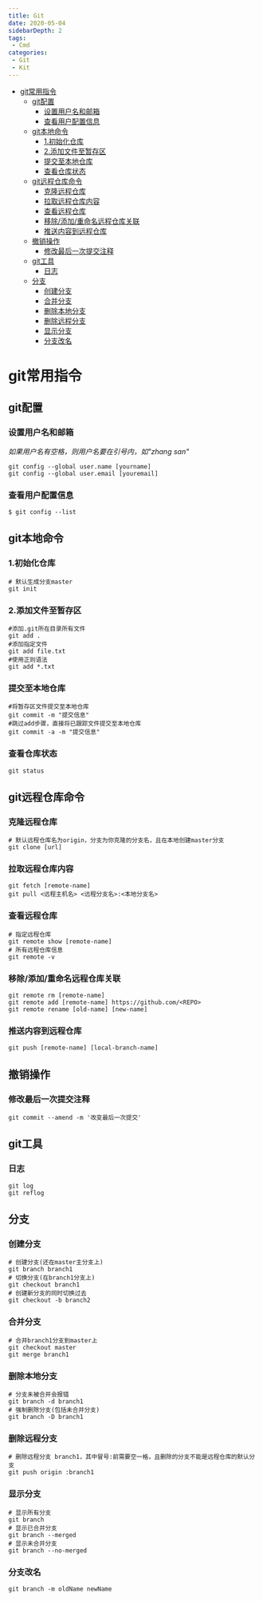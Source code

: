 ```yaml
---
title: Git
date: 2020-05-04
sidebarDepth: 2
tags:
 - Cmd
categories:
 - Git
 - Kit
---
```

- [git常用指令](#git常用指令)
  - [git配置](#git配置)
    - [设置用户名和邮箱](#设置用户名和邮箱)
    - [查看用户配置信息](#查看用户配置信息)
  - [git本地命令](#git本地命令)
    - [1.初始化仓库](#1初始化仓库)
    - [2.添加文件至暂存区](#2添加文件至暂存区)
    - [提交至本地仓库](#提交至本地仓库)
    - [查看仓库状态](#查看仓库状态)
  - [git远程仓库命令](#git远程仓库命令)
    - [克隆远程仓库](#克隆远程仓库)
    - [拉取远程仓库内容](#拉取远程仓库内容)
    - [查看远程仓库](#查看远程仓库)
    - [移除/添加/重命名远程仓库关联](#移除添加重命名远程仓库关联)
    - [推送内容到远程仓库](#推送内容到远程仓库)
  - [撤销操作](#撤销操作)
    - [修改最后一次提交注释](#修改最后一次提交注释)
  - [git工具](#git工具)
    - [日志](#日志)
  - [分支](#分支)
    - [创建分支](#创建分支)
    - [合并分支](#合并分支)
    - [删除本地分支](#删除本地分支)
    - [删除远程分支](#删除远程分支)
    - [显示分支](#显示分支)
    - [分支改名](#分支改名)
# git常用指令
## git配置
### 设置用户名和邮箱
*如果用户名有空格，则用户名要在引号内，如"zhang san"*
```git
git config --global user.name [yourname]
git config --global user.email [youremail]
```
### 查看用户配置信息
```git
$ git config --list
```
## git本地命令
### 1.初始化仓库
```git
# 默认生成分支master
git init
```
### 2.添加文件至暂存区
```git
#添加.git所在目录所有文件
git add .
#添加指定文件
git add file.txt
#使用正则语法
git add *.txt
```
### 提交至本地仓库
```git
#将暂存区文件提交至本地仓库
git commit -m "提交信息"
#跳过add步骤，直接将已跟踪文件提交至本地仓库
git commit -a -m "提交信息"
```
### 查看仓库状态
```git
git status
```
## git远程仓库命令 
### 克隆远程仓库
```git
# 默认远程仓库名为origin，分支为你克隆的分支名，且在本地创建master分支
git clone [url]
```
### 拉取远程仓库内容
```git
git fetch [remote-name]
git pull <远程主机名> <远程分支名>:<本地分支名>
```
### 查看远程仓库
```git
# 指定远程仓库
git remote show [remote-name]
# 所有远程仓库信息
git remote -v
```
### 移除/添加/重命名远程仓库关联
```git
git remote rm [remote-name]
git remote add [remote-name] https://github.com/<REPO>
git remote rename [old-name] [new-name]
```
### 推送内容到远程仓库
```git
git push [remote-name] [local-branch-name]
```

## 撤销操作
### 修改最后一次提交注释
```git
git commit --amend -m '改变最后一次提交'
```
## git工具
### 日志
```git
git log
git reflog
```
## 分支
### 创建分支
```git
# 创建分支(还在master主分支上)
git branch branch1
# 切换分支(在branch1分支上)
git checkout branch1
# 创建新分支的同时切换过去
git checkout -b branch2
```
### 合并分支
```git
# 合并branch1分支到master上
git checkout master
git merge branch1
```
### 删除本地分支
```git
# 分支未被合并会报错
git branch -d branch1
# 强制删除分支(包括未合并分支)
git branch -D branch1
```
### 删除远程分支
```git
# 删除远程分支 branch1，其中冒号:前需要空一格，且删除的分支不能是远程仓库的默认分支
git push origin :branch1
```
### 显示分支
```git
# 显示所有分支
git branch
# 显示已合并分支
git branch --merged
# 显示未合并分支
git branch --no-merged
```
### 分支改名
```git
git branch -m oldName newName
```


